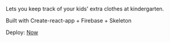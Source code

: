 Lets you keep track of your kids' extra clothes at kindergarten.

Built with Create-react-app + Firebase + Skeleton

Deploy: [Now](https://dagis-etloprsvib.now.sh)


